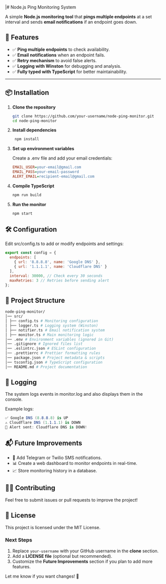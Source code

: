 |# Node.js Ping Monitoring System

A simple **Node.js monitoring tool** that **pings multiple endpoints** at a set interval and sends **email notifications** if an endpoint goes down.

## 🚀 Features

- ✅ **Ping multiple endpoints** to check availability.
- ✅ **Email notifications** when an endpoint fails.
- ✅ **Retry mechanism** to avoid false alerts.
- ✅ **Logging with Winston** for debugging and analysis.
- ✅ **Fully typed with TypeScript** for better maintainability.

---

## 📦 Installation

1.  **Clone the repository**

    ```sh
    git clone https://github.com/your-username/node-ping-monitor.git
    cd node-ping-monitor
    ```

2.  **Install dependencies**

    ```sh
     npm install

    ```

3.  **Set up environment variables**

    Create a .env file and add your email credentials:

    ```ini
    EMAIL_USER=your-email@gmail.com
    EMAIL_PASS=your-email-password
    ALERT_EMAIL=recipient-email@gmail.com
    ```

4.  **Compile TypeScript**

    ```sh
    npm run build
    ```

5.  **Run the monitor**

    ```sh
    npm start
    ```

## 🛠 Configuration

Edit src/config.ts to add or modify endpoints and settings:

```js
export const config = {
  endpoints: [
    { url: '8.8.8.8', name: 'Google DNS' },
    { url: '1.1.1.1', name: 'Cloudflare DNS' }
  ],
  interval: 30000, // Check every 30 seconds
  maxRetries: 3 // Retries before sending alert
};
```

## 📂 Project Structure

```bash
node-ping-monitor/
│── src/
│ ├── config.ts # Monitoring configuration
│ ├── logger.ts # Logging system (Winston)
│ ├── notifier.ts # Email notification system
│ ├── monitor.ts # Main monitoring logic
│── .env # Environment variables (ignored in Git)
│── .gitignore # Ignored files list
│── .eslintrc.json # ESLint configuration
│── .prettierrc # Prettier formatting rules
│── package.json # Project metadata & scripts
│── tsconfig.json # TypeScript configuration
│── README.md # Project documentation
```

## 📝 Logging

The system logs events in monitor.log and also displays them in the console.

Example logs:

```csharp
✅ Google DNS (8.8.8.8) is UP
⚠️ Cloudflare DNS (1.1.1.1) is DOWN
🚨 Alert sent: Cloudflare DNS is DOWN!
```

## 📬 Future Improvements

- 📡 Add Telegram or Twilio SMS notifications.
- 📊 Create a web dashboard to monitor endpoints in real-time.
- 📈 Store monitoring history in a database.

## 👨‍💻 Contributing

Feel free to submit issues or pull requests to improve the project!

## 📜 License

This project is licensed under the MIT License.

### **Next Steps**

1. Replace `your-username` with your GitHub username in the **clone** section.
2. Add a **LICENSE file** (optional but recommended).
3. Customize the **Future Improvements** section if you plan to add more features.

Let me know if you want changes! 🚀

```

```

```

```

```

```

```

```
